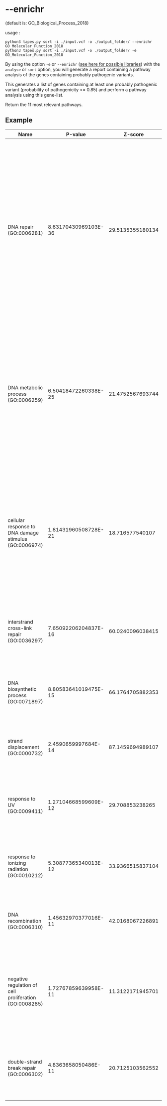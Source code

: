 # --enrichr

(default is: GO_Biological_Process_2018)  
  
usage :  

```python3 tapes.py sort -i ./input.vcf -o ./output_folder/ --enrichr GO_Molecular_Function_2018```  
```python3 tapes.py sort -i ./input.vcf -o ./output_folder/ -e GO_Molecular_Function_2018```

By using the option ```-e``` or ```--enrichr``` ([see here for possible libraries](https://github.com/a-xavier/tapes/wiki/EnrichR-Libraries)) with the ```analyse``` or ```sort``` option, you will generate a report containing a pathway analysis of the genes containing probably pathogenic variants.

This generates a list of genes containing at least one probably pathogenic variant (probability of pathogenicity >= 0.85) and perform a pathway analysis using this gene-list.

Return the 11 most relevant pathways.

## Example  

| Name                                                   | P-value              | Z-score          | Combined score   | Genes                                                                                                                                                                                                                                                    | Adjusted p-value     |
|--------------------------------------------------------|----------------------|------------------|------------------|----------------------------------------------------------------------------------------------------------------------------------------------------------------------------------------------------------------------------------------------------------|----------------------|
| DNA repair (GO:0006281)                                | 8.63170430969103E-36 | 29.5135355180134 | 2382.8526561072  | ['BLM', 'XPC', 'BRCA1', 'BRCA2', 'BRIP1', 'WRN', 'PMS2', 'MUTYH', 'MEN1', 'FANCI', 'FANCM', 'FANCL', 'FANCA', 'FANCC', 'MLH1', 'FANCE', 'PALB2', 'FANCG', 'FANCF', 'DDB2', 'MSH6', 'RAD51C', 'MSH2', 'ERCC3', 'FANCD2', 'ERCC4', 'ERCC2', 'ATM', 'TP53'] | 4.40475870923533E-32 |
| DNA metabolic process (GO:0006259)                     | 6.50418472260338E-25 | 21.4752567693744 | 1196.00389886776 | ['BLM', 'FANCL', 'FANCA', 'FANCC', 'XPC', 'BRCA1', 'BRCA2', 'PALB2', 'FANCG', 'DDB2', 'MSH6', 'BRIP1', 'WRN', 'RAD51C', 'MSH2', 'TERT', 'ERCC3', 'FANCD2', 'ERCC4', 'ATM', 'TP53', 'MUTYH', 'MEN1']                                                      | 1.65954273197225E-21 |
| cellular response to DNA damage stimulus (GO:0006974)  | 1.81431960508728E-21 | 18.716577540107  | 893.877098932342 | ['BLM', 'FANCL', 'FANCA', 'FANCC', 'XPC', 'BRCA1', 'FANCG', 'DDB2', 'MSH6', 'BRIP1', 'WRN', 'RAD51C', 'MSH2', 'APC', 'ERCC3', 'FANCD2', 'ERCC4', 'ATM', 'TP53', 'MUTYH', 'MEN1']                                                                         | 3.08615764825346E-18 |
| interstrand cross-link repair (GO:0036297)             | 7.65092206204837E-16 | 60.0240096038415 | 2089.22781010461 | ['FANCI', 'FANCM', 'FANCD2', 'FANCL', 'ERCC4', 'FANCA', 'FANCC', 'FANCE', 'FANCG', 'FANCF']                                                                                                                                                              | 9.76066382065821E-13 |
| DNA biosynthetic process (GO:0071897)                  | 8.80583641019475E-15 | 66.1764705882353 | 2141.69305134931 | ['BLM', 'BRIP1', 'WRN', 'RAD51C', 'TERT', 'ATM', 'BRCA1', 'BRCA2', 'PALB2']                                                                                                                                                                              | 8.98723664024476E-12 |
| strand displacement (GO:0000732)                       | 2.4590659997684E-14  | 87.1459694989107 | 2730.84180383076 | ['BLM', 'BRIP1', 'WRN', 'RAD51C', 'ATM', 'BRCA1', 'BRCA2', 'PALB2']                                                                                                                                                                                      | 2.09143563280303E-11 |
| response to UV (GO:0009411)                            | 1.27104668599609E-12 | 29.708853238265  | 813.760558309316 | ['MSH6', 'WRN', 'MSH2', 'ERCC3', 'ERCC4', 'ERCC2', 'ERCC5', 'TP53', 'DDB2', 'MEN1']                                                                                                                                                                      | 9.26593034091148E-10 |
| response to ionizing radiation (GO:0010212)            | 5.30877365340013E-12 | 33.9366515837104 | 881.051818701696 | ['BLM', 'RAD51C', 'MSH2', 'FANCD2', 'ERCC4', 'ATM', 'BRCA1', 'TP53', 'MEN1']                                                                                                                                                                             | 3.38633399416261E-09 |
| DNA recombination (GO:0006310)                         | 1.45632970377016E-11 | 42.0168067226891 | 1048.4250694915  | ['BLM', 'BRIP1', 'WRN', 'RAD51C', 'ATM', 'BRCA1', 'BRCA2', 'PALB2']                                                                                                                                                                                      | 8.25738942037681E-09 |
| negative regulation of cell proliferation (GO:0008285) | 1.72767859639958E-11 | 11.3122171945701 | 280.335490580388 | ['CEBPA', 'TSC2', 'TSC1', 'GATA2', 'APC', 'WT1', 'NF1', 'NF2', 'VHL', 'RAF1', 'TP53', 'HRAS', 'BAP1', 'MEN1']                                                                                                                                            | 8.81634387742703E-09 |
| double-strand break repair (GO:0006302)                | 4.8363658050486E-11  | 20.7125103562552 | 491.969189125374 | ['BLM', 'BRIP1', 'WRN', 'RAD51C', 'MSH2', 'ERCC4', 'ATM', 'BRCA1', 'BRCA2', 'PALB2']                                                                                                                                                                     | 2.24363406392391E-08 |